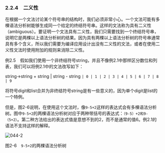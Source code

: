 ### 2.2.4　二义性

在根据一个文法讨论某个符号串的结构时，我们必须非常小心。一个文法可能有多棵语法分析树能够生成同一个给定的终结符号串。这样的文法称为具有二义性（ambiguous）。要证明一个文法具有二义性，我们只需要找到一个终结符号串，说明它是两棵以上语法分析树的结果。因为具有两棵以上语法分析树的符号串通常具有多个含义，所以我们需要为编译应用设计出没有二义性的文法，或者在使用二义性文法时使用附加的规则来消除二义性。

例2.5　假如我们使用一个非终结符号string，并且不像例2.1中那样区分数位和列表，我们可以将例2.1中的文法改写如下：

string→string + string | string - string `| 0 | 1 | 2 | 3 | 4 | 5 | 6 | 7 | 8 | 9`

将符号digit和list合并为非终结符号string是有一些意义的，因为单个digit是list的一个特例。

但是，图2-6说明，在使用这个文法时，像`9-5+2`这样的表达式会有多棵语法分析树。图中`9-5+2`的两棵语法分析树对应于两种带括号的表达式：`（9-5）+2和9-（5+2）`。第二种方法给出的表达式值是意想不到的2，而不是通常的值6。例2.1的语法不支持这样的解释。

![044-2](../Images/image03975.jpeg)

图2-6　`9-5+2`的两棵语法分析树